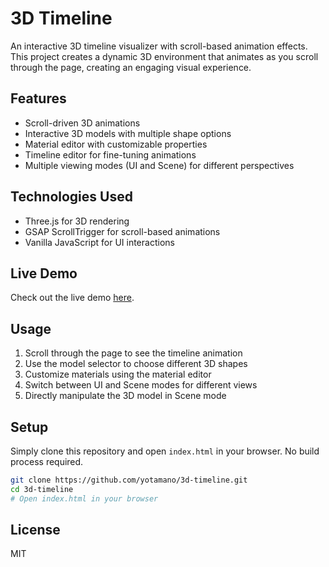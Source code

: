 # 3D Timeline

An interactive 3D timeline visualizer with scroll-based animation effects. This project creates a dynamic 3D environment that animates as you scroll through the page, creating an engaging visual experience.

## Features

- Scroll-driven 3D animations
- Interactive 3D models with multiple shape options
- Material editor with customizable properties
- Timeline editor for fine-tuning animations
- Multiple viewing modes (UI and Scene) for different perspectives

## Technologies Used

- Three.js for 3D rendering
- GSAP ScrollTrigger for scroll-based animations
- Vanilla JavaScript for UI interactions

## Live Demo

Check out the live demo [here](https://yotamano.github.io/3d-timeline/).

## Usage

1. Scroll through the page to see the timeline animation
2. Use the model selector to choose different 3D shapes
3. Customize materials using the material editor
4. Switch between UI and Scene modes for different views
5. Directly manipulate the 3D model in Scene mode

## Setup

Simply clone this repository and open `index.html` in your browser. No build process required.

```bash
git clone https://github.com/yotamano/3d-timeline.git
cd 3d-timeline
# Open index.html in your browser
```

## License

MIT 